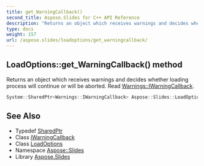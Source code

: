 ```yaml
---
title: get_WarningCallback()
second_title: Aspose.Slides for C++ API Reference
description: "Returns an object which receives warnings and decides whether loading process will continue or will be aborted. Read Warnings::IWarningCallback."
type: docs
weight: 157
url: /aspose.slides/loadoptions/get_warningcallback/
---
```

## LoadOptions::get_WarningCallback() method


Returns an object which receives warnings and decides whether loading process will continue or will be aborted. Read [Warnings::IWarningCallback](../../../aspose.slides.warnings/iwarningcallback/).

```cpp
System::SharedPtr<Warnings::IWarningCallback> Aspose::Slides::LoadOptions::get_WarningCallback() override
```

## See Also

* Typedef [SharedPtr](../../../system/sharedptr/)
* Class [IWarningCallback](../../../aspose.slides.warnings/iwarningcallback/)
* Class [LoadOptions](../)
* Namespace [Aspose::Slides](../../)
* Library [Aspose.Slides](../../../)